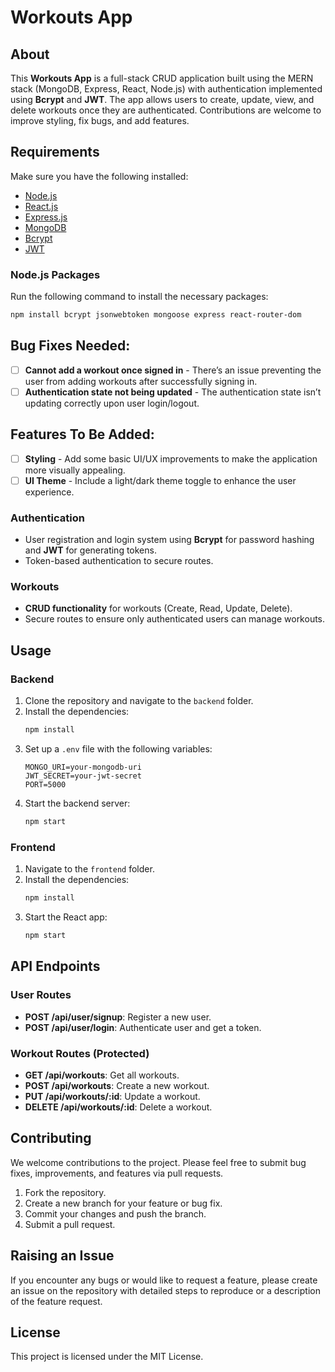 # Workouts App

## About
This **Workouts App** is a full-stack CRUD application built using the MERN stack (MongoDB, Express, React, Node.js) with authentication implemented using **Bcrypt** and **JWT**. The app allows users to create, update, view, and delete workouts once they are authenticated. Contributions are welcome to improve styling, fix bugs, and add features.

## Requirements

Make sure you have the following installed:
- [Node.js](https://nodejs.org/)
- [React.js](https://reactjs.org/)
- [Express.js](https://expressjs.com/)
- [MongoDB](https://www.mongodb.com/)
- [Bcrypt](https://www.npmjs.com/package/bcrypt)
- [JWT](https://www.npmjs.com/package/jsonwebtoken)

### Node.js Packages
Run the following command to install the necessary packages:
```bash
npm install bcrypt jsonwebtoken mongoose express react-router-dom
```

## Bug Fixes Needed:
- [ ] **Cannot add a workout once signed in** - There’s an issue preventing the user from adding workouts after successfully signing in.
- [ ] **Authentication state not being updated** - The authentication state isn’t updating correctly upon user login/logout.

## Features To Be Added:
- [ ] **Styling** - Add some basic UI/UX improvements to make the application more visually appealing.
- [ ] **UI Theme** - Include a light/dark theme toggle to enhance the user experience.

### Authentication
- User registration and login system using **Bcrypt** for password hashing and **JWT** for generating tokens.
- Token-based authentication to secure routes.

### Workouts
- **CRUD functionality** for workouts (Create, Read, Update, Delete).
- Secure routes to ensure only authenticated users can manage workouts.

## Usage

### Backend
1. Clone the repository and navigate to the `backend` folder.
2. Install the dependencies:
   ```bash
   npm install
   ```
3. Set up a `.env` file with the following variables:
   ```env
   MONGO_URI=your-mongodb-uri
   JWT_SECRET=your-jwt-secret
   PORT=5000
   ```
4. Start the backend server:
   ```bash
   npm start
   ```

### Frontend
1. Navigate to the `frontend` folder.
2. Install the dependencies:
   ```bash
   npm install
   ```
3. Start the React app:
   ```bash
   npm start
   ```

## API Endpoints

### User Routes
- **POST /api/user/signup**: Register a new user.
- **POST /api/user/login**: Authenticate user and get a token.

### Workout Routes (Protected)
- **GET /api/workouts**: Get all workouts.
- **POST /api/workouts**: Create a new workout.
- **PUT /api/workouts/:id**: Update a workout.
- **DELETE /api/workouts/:id**: Delete a workout.

## Contributing
We welcome contributions to the project. Please feel free to submit bug fixes, improvements, and features via pull requests.

1. Fork the repository.
2. Create a new branch for your feature or bug fix.
3. Commit your changes and push the branch.
4. Submit a pull request.

## Raising an Issue
If you encounter any bugs or would like to request a feature, please create an issue on the repository with detailed steps to reproduce or a description of the feature request.

## License
This project is licensed under the MIT License.
